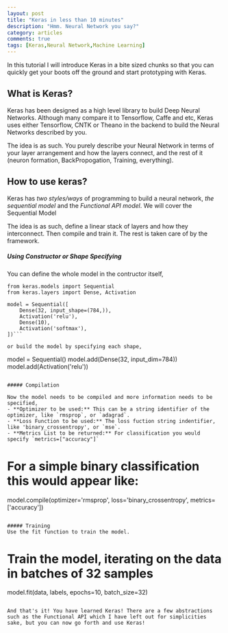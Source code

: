 ```yaml
---
layout: post
title: "Keras in less than 10 minutes"
description: "Hmm. Neural Network you say?"
category: articles
comments: true
tags: [Keras,Neural Network,Machine Learning]
---
```


In this tutorial I will introduce Keras in a bite sized chunks so that you can quickly get your boots off the ground and start prototyping with Keras.

## What is Keras?

Keras has been designed as a high level library to build Deep Neural Networks. Although many compare it to Tensorflow, Caffe and etc, Keras uses either Tensorflow, CNTK or Theano in the backend to build the Neural Networks described by you.

The idea is as such. You purely describe your Neural Network in terms of your layer arrangement and how the layers connect, and the rest of it (neuron formation, BackPropogation, Training, everything).

## How to use keras?

Keras has *two styles/ways* of programming to build a neural network, *the sequential model* and the *Functional API model*. We will cover the Sequential Model

The idea is as such, define a linear stack of layers and how they interconnect. Then compile and train it. The rest is taken care of by the framework.

##### Using Constructor or Shape Specifying

You can define the whole model in the contructor itself,

```
from keras.models import Sequential
from keras.layers import Dense, Activation

model = Sequential([
    Dense(32, input_shape=(784,)),
    Activation('relu'),
    Dense(10),
    Activation('softmax'),
])```

or build the model by specifying each shape,

```
model = Sequential()
model.add(Dense(32, input_dim=784))
model.add(Activation('relu'))
```

##### Compilation

Now the model needs to be compiled and more information needs to be specified,
- **Optimizer to be used:** This can be a string identifier of the optimizer, like `rmsprop`, or `adagrad`.
- **Loss Function to be used:** The loss fuction string indentifier, like 'binary_crossentropy', or `mse`.
- **Metrics List to be returned:** For classification you would specify `metrics=["accuracy"]`

```
# For a simple binary classification this would appear like:
model.compile(optimizer='rmsprop',
              loss='binary_crossentropy',
              metrics=['accuracy'])
```

##### Training
Use the fit function to train the model.

```
# Train the model, iterating on the data in batches of 32 samples
model.fit(data, labels, epochs=10, batch_size=32)
```

And that's it! You have learned Keras! There are a few abstractions such as the Functional API which I have left out for simplicities sake, but you can now go forth and use Keras!
